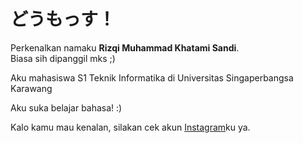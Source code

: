 # どうもっす！

Perkenalkan namaku **Rizqi Muhammad Khatami Sandi**.\
Biasa sih dipanggil mks ;)

Aku mahasiswa S1 Teknik Informatika di Universitas Singaperbangsa Karawang

Aku suka belajar bahasa! :)

Kalo kamu mau kenalan, silakan cek akun [Instagram](https://www.instagram.com/houtarou_rizuki/)ku ya.

<!--
**mksdesuyo/mksdesuyo** is a ✨ _special_ ✨ repository because its `README.md` (this file) appears on your GitHub profile.

Here are some ideas to get you started:

- 🔭 I’m currently working on ...
- 🌱 I’m currently learning ...
- 👯 I’m looking to collaborate on ...
- 🤔 I’m looking for help with ...
- 💬 Ask me about ...
- 📫 How to reach me: ...
- 😄 Pronouns: ...
- ⚡ Fun fact: ...
-->
